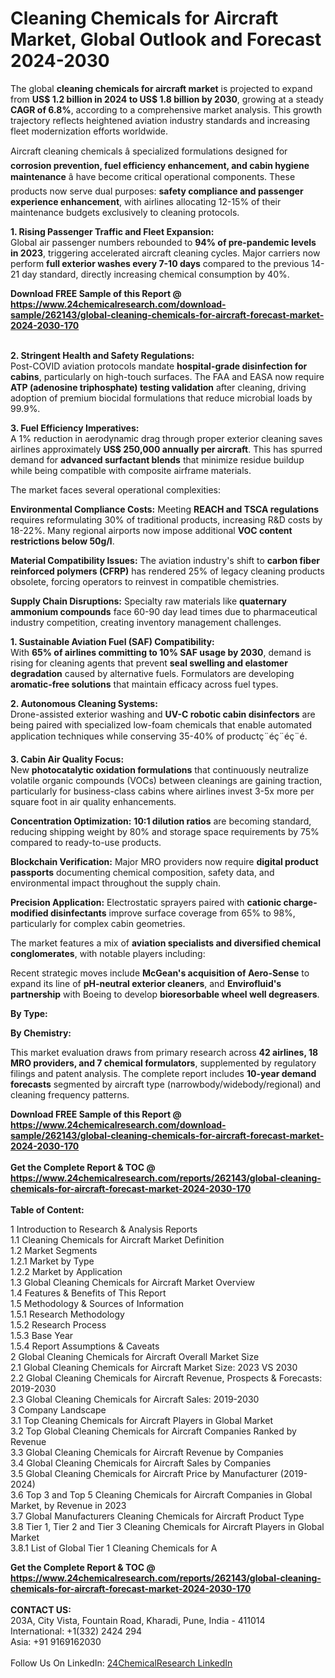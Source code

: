 <h1>Cleaning Chemicals for Aircraft Market, Global Outlook and Forecast 2024-2030</h1><p>The global <strong>cleaning chemicals for aircraft market</strong> is projected to expand from <strong>US$ 1.2 billion in 2024 to US$ 1.8 billion by 2030</strong>, growing at a steady <strong>CAGR of 6.8%</strong>, according to a comprehensive market analysis. This growth trajectory reflects heightened aviation industry standards and increasing fleet modernization efforts worldwide.</p><p>Aircraft cleaning chemicals â specialized formulations designed for <strong>corrosion prevention, fuel efficiency enhancement, and cabin hygiene maintenance</strong> â have become critical operational components. These products now serve dual purposes: <strong>safety compliance and passenger experience enhancement</strong>, with airlines allocating 12-15% of their maintenance budgets exclusively to cleaning protocols.</p><p><strong>1. Rising Passenger Traffic and Fleet Expansion:</strong><br>
Global air passenger numbers rebounded to <strong>94% of pre-pandemic levels in 2023</strong>, triggering accelerated aircraft cleaning cycles. Major carriers now perform <strong>full exterior washes every 7-10 days</strong> compared to the previous 14-21 day standard, directly increasing chemical consumption by 40%.</p><div><b>Download FREE Sample of this Report @ 
            <a href="https://www.24chemicalresearch.com/download-sample/262143/global-cleaning-chemicals-for-aircraft-forecast-market-2024-2030-170">
            https://www.24chemicalresearch.com/download-sample/262143/global-cleaning-chemicals-for-aircraft-forecast-market-2024-2030-170</a></b></div><br><p><strong>2. Stringent Health and Safety Regulations:</strong><br>
Post-COVID aviation protocols mandate <strong>hospital-grade disinfection for cabins</strong>, particularly on high-touch surfaces. The FAA and EASA now require <strong>ATP (adenosine triphosphate) testing validation</strong> after cleaning, driving adoption of premium biocidal formulations that reduce microbial loads by 99.9%.</p><p><strong>3. Fuel Efficiency Imperatives:</strong><br>
A 1% reduction in aerodynamic drag through proper exterior cleaning saves airlines approximately <strong>US$ 250,000 annually per aircraft</strong>. This has spurred demand for <strong>advanced surfactant blends</strong> that minimize residue buildup while being compatible with composite airframe materials.</p><p>The market faces several operational complexities:</p><p><strong>Environmental Compliance Costs:</strong> Meeting <strong>REACH and TSCA regulations</strong> requires reformulating 30% of traditional products, increasing R&amp;D costs by 18-22%. Many regional airports now impose additional <strong>VOC content restrictions below 50g/l</strong>.</p><p><strong>Material Compatibility Issues:</strong> The aviation industry's shift to <strong>carbon fiber reinforced polymers (CFRP)</strong> has rendered 25% of legacy cleaning products obsolete, forcing operators to reinvest in compatible chemistries.</p><p><strong>Supply Chain Disruptions:</strong> Specialty raw materials like <strong>quaternary ammonium compounds</strong> face 60-90 day lead times due to pharmaceutical industry competition, creating inventory management challenges.</p><p><strong>1. Sustainable Aviation Fuel (SAF) Compatibility:</strong><br>
With <strong>65% of airlines committing to 10% SAF usage by 2030</strong>, demand is rising for cleaning agents that prevent <strong>seal swelling and elastomer degradation</strong> caused by alternative fuels. Formulators are developing <strong>aromatic-free solutions</strong> that maintain efficacy across fuel types.</p><p><strong>2. Autonomous Cleaning Systems:</strong><br>
Drone-assisted exterior washing and <strong>UV-C robotic cabin disinfectors</strong> are being paired with specialized low-foam chemicals that enable automated application techniques while conserving 35-40% of productç¨éç¨éç¨é.</p><p><strong>3. Cabin Air Quality Focus:</strong><br>
New <strong>photocatalytic oxidation formulations</strong> that continuously neutralize volatile organic compounds (VOCs) between cleanings are gaining traction, particularly for business-class cabins where airlines invest 3-5x more per square foot in air quality enhancements.</p><p><strong>Concentration Optimization:</strong> <strong>10:1 dilution ratios</strong> are becoming standard, reducing shipping weight by 80% and storage space requirements by 75% compared to ready-to-use products.</p><p><strong>Blockchain Verification:</strong> Major MRO providers now require <strong>digital product passports</strong> documenting chemical composition, safety data, and environmental impact throughout the supply chain.</p><p><strong>Precision Application:</strong> Electrostatic sprayers paired with <strong>cationic charge-modified disinfectants</strong> improve surface coverage from 65% to 98%, particularly for complex cabin geometries.</p><p>The market features a mix of <strong>aviation specialists and diversified chemical conglomerates</strong>, with notable players including:</p><p>Recent strategic moves include <strong>McGean's acquisition of Aero-Sense</strong> to expand its line of <strong>pH-neutral exterior cleaners</strong>, and <strong>Envirofluid's partnership</strong> with Boeing to develop <strong>bioresorbable wheel well degreasers</strong>.</p><p><strong>By Type:</strong></p><p><strong>By Chemistry:</strong></p><p>This market evaluation draws from primary research across <strong>42 airlines, 18 MRO providers, and 7 chemical formulators</strong>, supplemented by regulatory filings and patent analysis. The complete report includes <strong>10-year demand forecasts</strong> segmented by aircraft type (narrowbody/widebody/regional) and cleaning frequency patterns.</p><div><b>Download FREE Sample of this Report @ 
            <a href="https://www.24chemicalresearch.com/download-sample/262143/global-cleaning-chemicals-for-aircraft-forecast-market-2024-2030-170">
            https://www.24chemicalresearch.com/download-sample/262143/global-cleaning-chemicals-for-aircraft-forecast-market-2024-2030-170</a></b></div><br><div><b>Get the Complete Report & TOC @ 
            <a href="https://www.24chemicalresearch.com/reports/262143/global-cleaning-chemicals-for-aircraft-forecast-market-2024-2030-170">
            https://www.24chemicalresearch.com/reports/262143/global-cleaning-chemicals-for-aircraft-forecast-market-2024-2030-170</a></b></div><br>
            <b>Table of Content:</b><p>1 Introduction to Research & Analysis Reports<br />
    1.1 Cleaning Chemicals for Aircraft Market Definition<br />
    1.2 Market Segments<br />
        1.2.1 Market by Type<br />
        1.2.2 Market by Application<br />
    1.3 Global Cleaning Chemicals for Aircraft Market Overview<br />
    1.4 Features & Benefits of This Report<br />
    1.5 Methodology & Sources of Information<br />
        1.5.1 Research Methodology<br />
        1.5.2 Research Process<br />
        1.5.3 Base Year<br />
        1.5.4 Report Assumptions & Caveats<br />
2 Global Cleaning Chemicals for Aircraft Overall Market Size<br />
    2.1 Global Cleaning Chemicals for Aircraft Market Size: 2023 VS 2030<br />
    2.2 Global Cleaning Chemicals for Aircraft Revenue, Prospects & Forecasts: 2019-2030<br />
    2.3 Global Cleaning Chemicals for Aircraft Sales: 2019-2030<br />
3 Company Landscape<br />
    3.1 Top Cleaning Chemicals for Aircraft Players in Global Market<br />
    3.2 Top Global Cleaning Chemicals for Aircraft Companies Ranked by Revenue<br />
    3.3 Global Cleaning Chemicals for Aircraft Revenue by Companies<br />
    3.4 Global Cleaning Chemicals for Aircraft Sales by Companies<br />
    3.5 Global Cleaning Chemicals for Aircraft Price by Manufacturer (2019-2024)<br />
    3.6 Top 3 and Top 5 Cleaning Chemicals for Aircraft Companies in Global Market, by Revenue in 2023<br />
    3.7 Global Manufacturers Cleaning Chemicals for Aircraft Product Type<br />
    3.8 Tier 1, Tier 2 and Tier 3 Cleaning Chemicals for Aircraft Players in Global Market<br />
        3.8.1 List of Global Tier 1 Cleaning Chemicals for A</p><div><b>Get the Complete Report & TOC @ 
            <a href="https://www.24chemicalresearch.com/reports/262143/global-cleaning-chemicals-for-aircraft-forecast-market-2024-2030-170">
            https://www.24chemicalresearch.com/reports/262143/global-cleaning-chemicals-for-aircraft-forecast-market-2024-2030-170</a></b></div><br><b>CONTACT US:</b><br>
            203A, City Vista, Fountain Road, Kharadi, Pune, India - 411014<br>
            International: +1(332) 2424 294<br>
            Asia: +91 9169162030 <br><br>
            Follow Us On LinkedIn: <a href="https://www.linkedin.com/company/24chemicalresearch/">24ChemicalResearch LinkedIn</a>